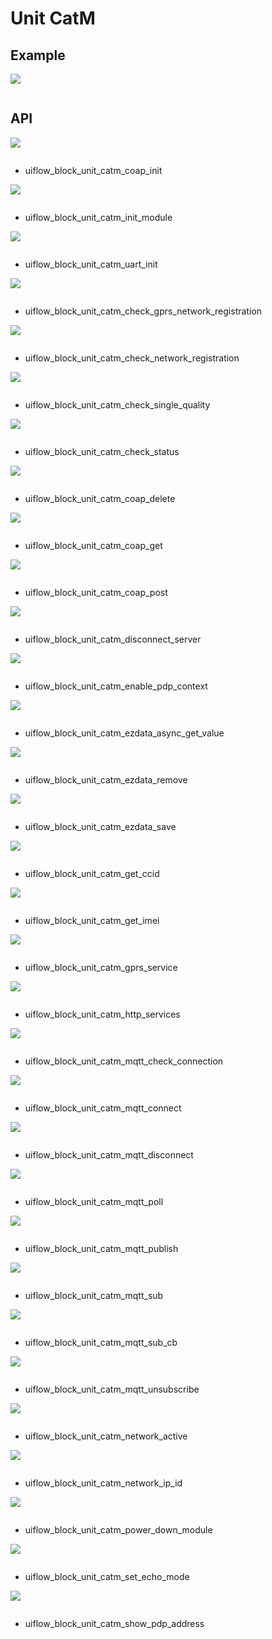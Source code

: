 # Unit CatM

## Example

<img class="blockly_svg" src="example.svg">

```python

```

## API

<img class="blockly_svg" src="https://m5stack.oss-cn-shenzhen.aliyuncs.com/resource/docs/static/assets/img/uiflow/blockly/unit/catm/uiflow_block_unit_catm_coap_init.svg">

```python

```

- uiflow_block_unit_catm_coap_init

<img class="blockly_svg" src="https://m5stack.oss-cn-shenzhen.aliyuncs.com/resource/docs/static/assets/img/uiflow/blockly/unit/catm/uiflow_block_unit_catm_init_module.svg">

```python

```

- uiflow_block_unit_catm_init_module

<img class="blockly_svg" src="https://m5stack.oss-cn-shenzhen.aliyuncs.com/resource/docs/static/assets/img/uiflow/blockly/unit/catm/uiflow_block_unit_catm_uart_init.svg">

```python

```

- uiflow_block_unit_catm_uart_init

<img class="blockly_svg" src="https://m5stack.oss-cn-shenzhen.aliyuncs.com/resource/docs/static/assets/img/uiflow/blockly/unit/catm/uiflow_block_unit_catm_check_gprs_network_registration.svg">

```python

```

- uiflow_block_unit_catm_check_gprs_network_registration

<img class="blockly_svg" src="https://m5stack.oss-cn-shenzhen.aliyuncs.com/resource/docs/static/assets/img/uiflow/blockly/unit/catm/uiflow_block_unit_catm_check_network_registration.svg">

```python

```

- uiflow_block_unit_catm_check_network_registration

<img class="blockly_svg" src="https://m5stack.oss-cn-shenzhen.aliyuncs.com/resource/docs/static/assets/img/uiflow/blockly/unit/catm/uiflow_block_unit_catm_check_single_quality.svg">

```python

```

- uiflow_block_unit_catm_check_single_quality

<img class="blockly_svg" src="https://m5stack.oss-cn-shenzhen.aliyuncs.com/resource/docs/static/assets/img/uiflow/blockly/unit/catm/uiflow_block_unit_catm_check_status.svg">

```python

```

- uiflow_block_unit_catm_check_status

<img class="blockly_svg" src="https://m5stack.oss-cn-shenzhen.aliyuncs.com/resource/docs/static/assets/img/uiflow/blockly/unit/catm/uiflow_block_unit_catm_coap_delete.svg">

```python

```

- uiflow_block_unit_catm_coap_delete

<img class="blockly_svg" src="https://m5stack.oss-cn-shenzhen.aliyuncs.com/resource/docs/static/assets/img/uiflow/blockly/unit/catm/uiflow_block_unit_catm_coap_get.svg">

```python

```

- uiflow_block_unit_catm_coap_get

<img class="blockly_svg" src="https://m5stack.oss-cn-shenzhen.aliyuncs.com/resource/docs/static/assets/img/uiflow/blockly/unit/catm/uiflow_block_unit_catm_coap_post.svg">

```python

```

- uiflow_block_unit_catm_coap_post

<img class="blockly_svg" src="https://m5stack.oss-cn-shenzhen.aliyuncs.com/resource/docs/static/assets/img/uiflow/blockly/unit/catm/uiflow_block_unit_catm_disconnect_server.svg">

```python

```

- uiflow_block_unit_catm_disconnect_server

<img class="blockly_svg" src="https://m5stack.oss-cn-shenzhen.aliyuncs.com/resource/docs/static/assets/img/uiflow/blockly/unit/catm/uiflow_block_unit_catm_enable_pdp_context.svg">

```python

```

- uiflow_block_unit_catm_enable_pdp_context

<img class="blockly_svg" src="https://m5stack.oss-cn-shenzhen.aliyuncs.com/resource/docs/static/assets/img/uiflow/blockly/unit/catm/uiflow_block_unit_catm_ezdata_async_get_value.svg">

```python

```

- uiflow_block_unit_catm_ezdata_async_get_value

<img class="blockly_svg" src="https://m5stack.oss-cn-shenzhen.aliyuncs.com/resource/docs/static/assets/img/uiflow/blockly/unit/catm/uiflow_block_unit_catm_ezdata_remove.svg">

```python

```

- uiflow_block_unit_catm_ezdata_remove

<img class="blockly_svg" src="https://m5stack.oss-cn-shenzhen.aliyuncs.com/resource/docs/static/assets/img/uiflow/blockly/unit/catm/uiflow_block_unit_catm_ezdata_save.svg">

```python

```

- uiflow_block_unit_catm_ezdata_save

<img class="blockly_svg" src="https://m5stack.oss-cn-shenzhen.aliyuncs.com/resource/docs/static/assets/img/uiflow/blockly/unit/catm/uiflow_block_unit_catm_get_ccid.svg">

```python

```

- uiflow_block_unit_catm_get_ccid

<img class="blockly_svg" src="https://m5stack.oss-cn-shenzhen.aliyuncs.com/resource/docs/static/assets/img/uiflow/blockly/unit/catm/uiflow_block_unit_catm_get_imei.svg">

```python

```

- uiflow_block_unit_catm_get_imei

<img class="blockly_svg" src="https://m5stack.oss-cn-shenzhen.aliyuncs.com/resource/docs/static/assets/img/uiflow/blockly/unit/catm/uiflow_block_unit_catm_gprs_service.svg">

```python

```

- uiflow_block_unit_catm_gprs_service

<img class="blockly_svg" src="https://m5stack.oss-cn-shenzhen.aliyuncs.com/resource/docs/static/assets/img/uiflow/blockly/unit/catm/uiflow_block_unit_catm_http_services.svg">

```python

```

- uiflow_block_unit_catm_http_services

<img class="blockly_svg" src="https://m5stack.oss-cn-shenzhen.aliyuncs.com/resource/docs/static/assets/img/uiflow/blockly/unit/catm/uiflow_block_unit_catm_mqtt_check_connection.svg">

```python

```

- uiflow_block_unit_catm_mqtt_check_connection

<img class="blockly_svg" src="https://m5stack.oss-cn-shenzhen.aliyuncs.com/resource/docs/static/assets/img/uiflow/blockly/unit/catm/uiflow_block_unit_catm_mqtt_connect.svg">

```python

```

- uiflow_block_unit_catm_mqtt_connect

<img class="blockly_svg" src="https://m5stack.oss-cn-shenzhen.aliyuncs.com/resource/docs/static/assets/img/uiflow/blockly/unit/catm/uiflow_block_unit_catm_mqtt_disconnect.svg">

```python

```

- uiflow_block_unit_catm_mqtt_disconnect

<img class="blockly_svg" src="https://m5stack.oss-cn-shenzhen.aliyuncs.com/resource/docs/static/assets/img/uiflow/blockly/unit/catm/uiflow_block_unit_catm_mqtt_poll.svg">

```python

```

- uiflow_block_unit_catm_mqtt_poll

<img class="blockly_svg" src="https://m5stack.oss-cn-shenzhen.aliyuncs.com/resource/docs/static/assets/img/uiflow/blockly/unit/catm/uiflow_block_unit_catm_mqtt_publish.svg">

```python

```

- uiflow_block_unit_catm_mqtt_publish

<img class="blockly_svg" src="https://m5stack.oss-cn-shenzhen.aliyuncs.com/resource/docs/static/assets/img/uiflow/blockly/unit/catm/uiflow_block_unit_catm_mqtt_sub.svg">

```python

```

- uiflow_block_unit_catm_mqtt_sub

<img class="blockly_svg" src="https://m5stack.oss-cn-shenzhen.aliyuncs.com/resource/docs/static/assets/img/uiflow/blockly/unit/catm/uiflow_block_unit_catm_mqtt_sub_cb.svg">

```python

```

- uiflow_block_unit_catm_mqtt_sub_cb

<img class="blockly_svg" src="https://m5stack.oss-cn-shenzhen.aliyuncs.com/resource/docs/static/assets/img/uiflow/blockly/unit/catm/uiflow_block_unit_catm_mqtt_unsubscribe.svg">

```python

```

- uiflow_block_unit_catm_mqtt_unsubscribe

<img class="blockly_svg" src="https://m5stack.oss-cn-shenzhen.aliyuncs.com/resource/docs/static/assets/img/uiflow/blockly/unit/catm/uiflow_block_unit_catm_network_active.svg">

```python

```

- uiflow_block_unit_catm_network_active

<img class="blockly_svg" src="https://m5stack.oss-cn-shenzhen.aliyuncs.com/resource/docs/static/assets/img/uiflow/blockly/unit/catm/uiflow_block_unit_catm_network_ip_id.svg">

```python

```

- uiflow_block_unit_catm_network_ip_id

<img class="blockly_svg" src="https://m5stack.oss-cn-shenzhen.aliyuncs.com/resource/docs/static/assets/img/uiflow/blockly/unit/catm/uiflow_block_unit_catm_power_down_module.svg">

```python

```

- uiflow_block_unit_catm_power_down_module

<img class="blockly_svg" src="https://m5stack.oss-cn-shenzhen.aliyuncs.com/resource/docs/static/assets/img/uiflow/blockly/unit/catm/uiflow_block_unit_catm_set_echo_mode.svg">

```python

```

- uiflow_block_unit_catm_set_echo_mode

<img class="blockly_svg" src="https://m5stack.oss-cn-shenzhen.aliyuncs.com/resource/docs/static/assets/img/uiflow/blockly/unit/catm/uiflow_block_unit_catm_show_pdp_address.svg">

```python

```

- uiflow_block_unit_catm_show_pdp_address

